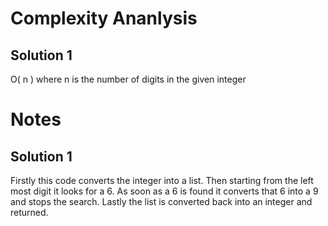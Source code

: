 # Complexity Ananlysis

## Solution 1

O( n ) where n is the number of digits in the given integer


# Notes 

## Solution 1

Firstly this code converts the integer into a list. Then starting from the left most digit it looks for a 6. As soon as a 6 is found it converts that 6 into a 9 and stops the search. Lastly the list is converted back into an integer and returned.
